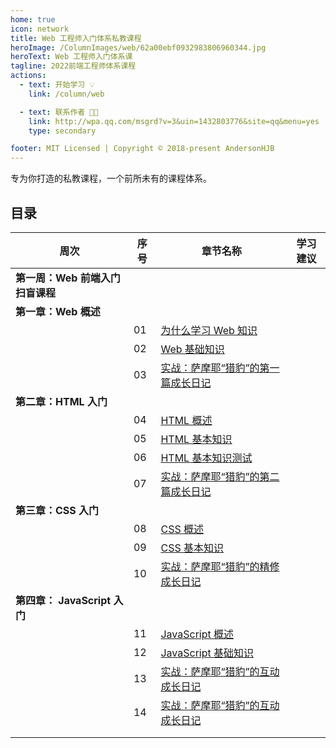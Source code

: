 ```yaml
---
home: true
icon: network
title: Web 工程师入门体系私教课程
heroImage: /ColumnImages/web/62a00ebf0932983806960344.jpg
heroText: Web 工程师入门体系课
tagline: 2022前端工程师体系课程
actions:
  - text: 开始学习 💡
    link: /column/web

  - text: 联系作者 👩‍🎓
    link: http://wpa.qq.com/msgrd?v=3&uin=1432803776&site=qq&menu=yes
    type: secondary

footer: MIT Licensed | Copyright © 2018-present AndersonHJB
---
```


专为你打造的私教课程，一个前所未有的课程体系。

## 目录

| 周次                             | 序号 | 章节名称                                           | 学习建议 |
| -------------------------------- | ---- | -------------------------------------------------- | -------- |
| **第一周：Web 前端入门扫盲课程** |      |                                                    |          |
| **第一章：Web 概述**             |      |                                                    |          |
|                                  | 01   | [为什么学习 Web 知识](./README.md)                 |          |
|                                  | 02   | [Web 基础知识](./base_01.md)                       |          |
|                                  | 03   | [实战：萨摩耶“猎豹”的第一篇成长日记](./base_02.md) |          |
| **第二章：HTML 入门**            |      |                                                    |          |
|                                  | 04   | [HTML 概述](./base_03.md)                          |          |
|                                  | 05   | [HTML 基本知识](./base_04.md)                      |          |
|                                  | 06   | [HTML 基本知识测试](./base_05.md)                  |          |
|                                  | 07   | [实战：萨摩耶“猎豹”的第二篇成长日记](./base_06.md) |          |
| **第三章：CSS 入门**             |      |                                                    |          |
|                                  | 08   | [CSS 概述](./base_07.md)                           |          |
|                                  | 09   | [CSS 基本知识](base_08.md)                         |          |
|                                  | 10   | [实战：萨摩耶“猎豹”的精修成长日记](./base_09.md)   |          |
| **第四章： JavaScript 入门**     |      |                                                    |          |
|                                  | 11   | [JavaScript 概述](./base_10.md)                    |          |
|                                  | 12   | [JavaScript 基础知识](./base_11.md)                |          |
|                                  | 13   | [实战：萨摩耶“猎豹”的互动成长日记](./base_12.md)   |          |
|                                  | 14   | [实战：萨摩耶“猎豹”的互动成长日记](./base_12.md)   |          |
|                                  |      |                                                    |          |
|                                  |      |                                                    |          |


